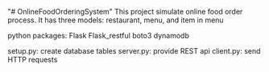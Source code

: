 "# OnlineFoodOrderingSystem" 
This project simulate online food order process.
It has three models: restaurant, menu, and item in menu

python packages:
Flask
Flask_restful
boto3
dynamodb

setup.py: create database tables
server.py: provide REST api
client.py: send HTTP requests

